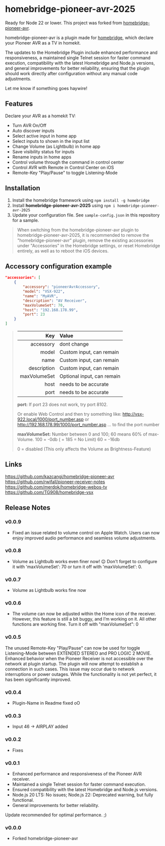 # homebridge-pioneer-avr-2025

Ready for Node 22 or lower.
This project was forked from [homebridge-pioneer-avr](https://github.com/kazcangi/homebridge-pioneer-avr).

homebridge-pioneer-avr is a plugin made for [homebridge](https://github.com/nfarina/homebridge),
which declare your Pioneer AVR as a TV in homekit.

The updates to the Homebridge Plugin include enhanced performance and responsiveness, a maintained single Telnet session for faster command execution, compatibility with the latest Homebridge and Node.js versions, and general improvements for better reliability, ensuring that the plugin should work directly after configuration without any manual code adjustments.

Let me know if something goes haywire!

## Features

Declare your AVR as a homekit TV:

* Turn AVR On/Off
* Auto discover inputs
* Select active input in home app
* Select inputs to shown in the input list
* Change Volume (as Lightbulb) in home app
* Save visibility status for inputs
* Rename inputs in home apps
* Control volume through the command in control center
* Control AVR with Remote in Control Center on iOS
* Remote-Key "Play/Pause" to toggle Listening-Mode


## Installation

1. Install the homebridge framework using `npm install -g homebridge`
2. Install **homebridge-pioneer-avr-2025** using `npm i homebridge-pioneer-avr-2025`
3. Update your configuration file. See `sample-config.json` in this repository for a sample.

> When switching from the homebridge-pioneer-avr plugin to homebridge-pioneer-avr-2025, it is recommended to remove the "homebridge-pioneer-avr" plugin, remove the existing accessories under "Accessories" in the Homebridge settings, or reset Homebridge entirely, as well as to reboot the iOS devices.



## Accessory configuration example

```json
"accessories": [
	{
        "accessory": "pioneerAvrAccessory",
        "model": "VSX-922",
        "name": "MyAVR",
        "description": "AV Receiver",
        "maxVolumeSet": 70,
        "host": "192.168.178.99",
        "port": 23
	}
]
```

> |          Key | Value                      |
> | -----------: | :------------------------- |
> |    accessory | dont change                |
> |        model | Custom input, can remain   |
> |         name | Custom input, can remain   |
> |  description | Custom input, can remain   |
> | maxVolumeSet | Optional input, can remain |
> |         host | needs to be accurate       |
> |         port | needs to be accurate       |
>
> **port:**
>  If port 23 does not work, try port 8102.
>
> Or enable Web Control and then try something like:
> http://vsx-922.local/1000/port_number.asp or http://192.168.178.99/1000/port_number.asp
> ... to find the port number
>
>
>
> **maxVolumeSet:**
>  Number between 0 and 100; 60 means 60% of max-Volume.
> 100 = -0db ( = 185 = No Limit)
> 60 = -16db
>
> 0 = disabled
> (This only affects the Volume as Brightness-Feature)



## Links

https://github.com/kazcangi/homebridge-pioneer-avr
https://github.com/rwifall/pioneer-receiver-notes
https://github.com/merdok/homebridge-webos-tv
https://github.com/TG908/homebridge-vsx

## Release Notes

### v0.0.9

* Fixed an issue related to volume control on Apple Watch. Users can now enjoy improved audio performance and seamless volume adjustments.

### v0.0.8

* Volume as Lightbulb works even finer now! 😉 Don't forget to configure it with 'maxVolumeSet': 70 or turn it off with 'maxVolumeSet': 0.

### v0.0.7

* Volume as Lightbulb works fine now

### v0.0.6

* The volume can now be adjusted within the Home icon of the receiver. However, this feature is still a bit buggy, and I’m working on it. All other functions are working fine. Turn it off with "maxVolumeSet": 0

### v0.0.5

The unused Remote-Key "Play/Pause" can now be used for toggle Listening-Mode between EXTENDED STEREO and PRO LOGIC 2 MOVIE.
Enhanced behavior when the Pioneer Receiver is not accessible over the network at plugin startup. The plugin will now attempt to establish a connection in such cases. This issue may occur due to network interruptions or power outages. While the functionality is not yet perfect, it has been significantly improved.

### v0.0.4

* Plugin-Name in Readme fixed oO

### v0.0.3

* Input 46 -> AIRPLAY added

### v0.0.2

* Fixes

### v0.0.1

* Enhanced performance and responsiveness of the Pioneer AVR receiver.
* Maintained a single Telnet session for faster command execution.
* Ensured compatibility with the latest Homebridge and Node.js versions.
* Node.js 20 LTS: No issues; Node.js 22: Deprecated warning, but fully functional.
* General improvements for better reliability.

Update recommended for optimal performance. ;)

### v0.0.0

* Forked homebridge-pioneer-avr
